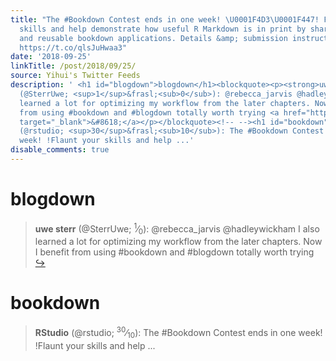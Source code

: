 ```yaml
---
title: "The #Bookdown Contest ends in one week! \U0001F4D3\U0001F447! Flaunt your
  skills and help demonstrate how useful R Markdown is in print by sharing your elegant
  and reusable bookdown applications. Details &amp; submission instructions: https://t.co/1mJYwqqI6k
  https://t.co/qlsJuHwaa3"
date: '2018-09-25'
linkTitle: /post/2018/09/25/
source: Yihui's Twitter Feeds
description: ' <h1 id="blogdown">blogdown</h1><blockquote><p><strong>uwe sterr</strong>
  (@SterrUwe; <sup>1</sup>&frasl;<sub>0</sub>): @rebecca_jarvis @hadleywickham I also
  learned a lot for optimizing my workflow from the later chapters. Now I benefit
  from using #bookdown and #blogdown totally worth trying <a href="https://twitter.com/xieyihui/status/1044143865710678016"
  target="_blank">&#8618;</a></p></blockquote><!-- --><h1 id="bookdown">bookdown</h1><blockquote><p><strong>RStudio</strong>
  (@rstudio; <sup>30</sup>&frasl;<sub>10</sub>): The #Bookdown Contest ends in one
  week! !Flaunt your skills and help ...'
disable_comments: true
---
```

 <h1 id="blogdown">blogdown</h1><blockquote><p><strong>uwe sterr</strong> (@SterrUwe; <sup>1</sup>&frasl;<sub>0</sub>): @rebecca_jarvis @hadleywickham I also learned a lot for optimizing my workflow from the later chapters. Now I benefit from using #bookdown and #blogdown totally worth trying <a href="https://twitter.com/xieyihui/status/1044143865710678016" target="_blank">&#8618;</a></p></blockquote><!-- --><h1 id="bookdown">bookdown</h1><blockquote><p><strong>RStudio</strong> (@rstudio; <sup>30</sup>&frasl;<sub>10</sub>): The #Bookdown Contest ends in one week! !Flaunt your skills and help ...